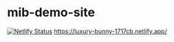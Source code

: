# mib-demo-site

[![Netlify Status](https://api.netlify.com/api/v1/badges/11559275-23a5-4ec7-8add-8e7cb7d62c5c/deploy-status)](https://app.netlify.com/sites/luxury-bunny-1717cb/deploys)
https://luxury-bunny-1717cb.netlify.app/

